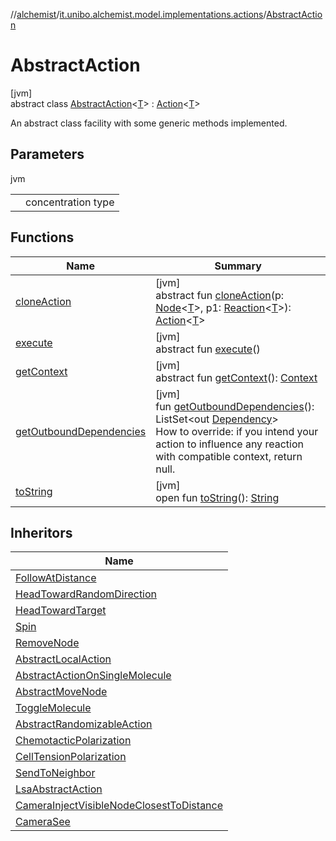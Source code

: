 //[alchemist](../../../index.md)/[it.unibo.alchemist.model.implementations.actions](../index.md)/[AbstractAction](index.md)

# AbstractAction

[jvm]\
abstract class [AbstractAction](index.md)<[T](index.md)> : [Action](../../it.unibo.alchemist.model.interfaces/-action/index.md)<[T](../../it.unibo.alchemist/-supported-incarnations/get.md)> 

An abstract class facility with some generic methods implemented.

## Parameters

jvm

| | |
|---|---|
| <T> | concentration type |

## Functions

| Name | Summary |
|---|---|
| [cloneAction](../../it.unibo.alchemist.model.interfaces/-action/clone-action.md) | [jvm]<br>abstract fun [cloneAction](../../it.unibo.alchemist.model.interfaces/-action/clone-action.md)(p: [Node](../../it.unibo.alchemist.model.interfaces/-node/index.md)<[T](../../it.unibo.alchemist/-supported-incarnations/get.md)>, p1: [Reaction](../../it.unibo.alchemist.model.interfaces/-reaction/index.md)<[T](../../it.unibo.alchemist/-supported-incarnations/get.md)>): [Action](../../it.unibo.alchemist.model.interfaces/-action/index.md)<[T](../../it.unibo.alchemist/-supported-incarnations/get.md)> |
| [execute](../../it.unibo.alchemist.model.interfaces/-action/execute.md) | [jvm]<br>abstract fun [execute](../../it.unibo.alchemist.model.interfaces/-action/execute.md)() |
| [getContext](../../it.unibo.alchemist.model.interfaces/-action/get-context.md) | [jvm]<br>abstract fun [getContext](../../it.unibo.alchemist.model.interfaces/-action/get-context.md)(): [Context](../../it.unibo.alchemist.model.interfaces/-context/index.md) |
| [getOutboundDependencies](get-outbound-dependencies.md) | [jvm]<br>fun [getOutboundDependencies](get-outbound-dependencies.md)(): ListSet<out [Dependency](../../it.unibo.alchemist.model.interfaces/-dependency/index.md)><br>How to override: if you intend your action to influence any reaction with compatible context, return null. |
| [toString](to-string.md) | [jvm]<br>open fun [toString](to-string.md)(): [String](https://docs.oracle.com/javase/8/docs/api/java/lang/String.html) |

## Inheritors

| Name |
|---|
| [FollowAtDistance](../-follow-at-distance/index.md) |
| [HeadTowardRandomDirection](../-head-toward-random-direction/index.md) |
| [HeadTowardTarget](../-head-toward-target/index.md) |
| [Spin](../-spin/index.md) |
| [RemoveNode](../-remove-node/index.md) |
| [AbstractLocalAction](../-abstract-local-action/index.md) |
| [AbstractActionOnSingleMolecule](../-abstract-action-on-single-molecule/index.md) |
| [AbstractMoveNode](../-abstract-move-node/index.md) |
| [ToggleMolecule](../-toggle-molecule/index.md) |
| [AbstractRandomizableAction](../-abstract-randomizable-action/index.md) |
| [ChemotacticPolarization](../-chemotactic-polarization/index.md) |
| [CellTensionPolarization](../-cell-tension-polarization/index.md) |
| [SendToNeighbor](../-send-to-neighbor/index.md) |
| [LsaAbstractAction](../-lsa-abstract-action/index.md) |
| [CameraInjectVisibleNodeClosestToDistance](../-camera-inject-visible-node-closest-to-distance/index.md) |
| [CameraSee](../-camera-see/index.md) |
